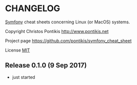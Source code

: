 CHANGELOG
==========

[Symfony](https://symfony.com) cheat sheets concerning Linux (or MacOS) systems. 

Copyright Christos Pontikis http://www.pontikis.net

Project page https://github.com/pontikis/symfony_cheat_sheet

License [MIT](https://github.com/pontikis/symfony_cheat_sheet/blob/master/LICENSE)



Release 0.1.0 (9 Sep 2017)
-------------------------

* just started